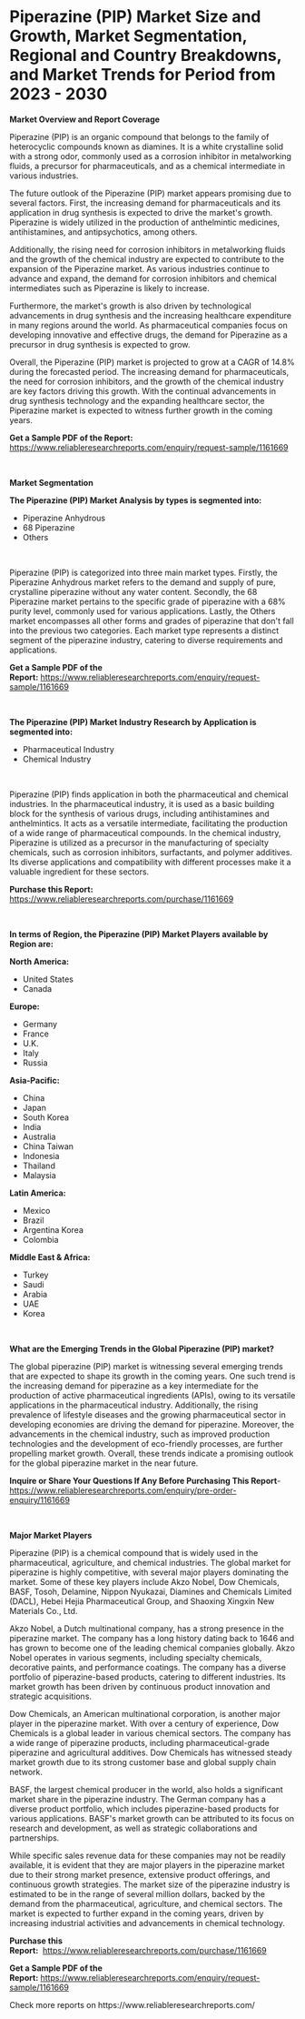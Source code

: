 <p><h1>Piperazine (PIP) Market Size and Growth, Market Segmentation, Regional and Country Breakdowns, and Market Trends for Period from 2023 -  2030</h1></p><p><strong>Market Overview and Report Coverage</strong></p>
<p><p>Piperazine (PIP) is an organic compound that belongs to the family of heterocyclic compounds known as diamines. It is a white crystalline solid with a strong odor, commonly used as a corrosion inhibitor in metalworking fluids, a precursor for pharmaceuticals, and as a chemical intermediate in various industries.</p><p>The future outlook of the Piperazine (PIP) market appears promising due to several factors. First, the increasing demand for pharmaceuticals and its application in drug synthesis is expected to drive the market's growth. Piperazine is widely utilized in the production of anthelmintic medicines, antihistamines, and antipsychotics, among others.</p><p>Additionally, the rising need for corrosion inhibitors in metalworking fluids and the growth of the chemical industry are expected to contribute to the expansion of the Piperazine market. As various industries continue to advance and expand, the demand for corrosion inhibitors and chemical intermediates such as Piperazine is likely to increase.</p><p>Furthermore, the market's growth is also driven by technological advancements in drug synthesis and the increasing healthcare expenditure in many regions around the world. As pharmaceutical companies focus on developing innovative and effective drugs, the demand for Piperazine as a precursor in drug synthesis is expected to grow.</p><p>Overall, the Piperazine (PIP) market is projected to grow at a CAGR of 14.8% during the forecasted period. The increasing demand for pharmaceuticals, the need for corrosion inhibitors, and the growth of the chemical industry are key factors driving this growth. With the continual advancements in drug synthesis technology and the expanding healthcare sector, the Piperazine market is expected to witness further growth in the coming years.</p></p>
<p><strong>Get a Sample PDF of the Report:</strong> <a href="https://www.reliableresearchreports.com/enquiry/request-sample/1161669">https://www.reliableresearchreports.com/enquiry/request-sample/1161669</a></p>
<p>&nbsp;</p>
<p><strong>Market Segmentation</strong></p>
<p><strong>The Piperazine (PIP) Market Analysis by types is segmented into:</strong></p>
<p><ul><li>Piperazine Anhydrous</li><li>68 Piperazine</li><li>Others</li></ul></p>
<p>&nbsp;</p>
<p><p>Piperazine (PIP) is categorized into three main market types. Firstly, the Piperazine Anhydrous market refers to the demand and supply of pure, crystalline piperazine without any water content. Secondly, the 68 Piperazine market pertains to the specific grade of piperazine with a 68% purity level, commonly used for various applications. Lastly, the Others market encompasses all other forms and grades of piperazine that don't fall into the previous two categories. Each market type represents a distinct segment of the piperazine industry, catering to diverse requirements and applications.</p></p>
<p><strong>Get a Sample PDF of the Report:</strong>&nbsp;<a href="https://www.reliableresearchreports.com/enquiry/request-sample/1161669">https://www.reliableresearchreports.com/enquiry/request-sample/1161669</a></p>
<p>&nbsp;</p>
<p><strong>The Piperazine (PIP) Market Industry Research by Application is segmented into:</strong></p>
<p><ul><li>Pharmaceutical Industry</li><li>Chemical Industry</li></ul></p>
<p>&nbsp;</p>
<p><p>Piperazine (PIP) finds application in both the pharmaceutical and chemical industries. In the pharmaceutical industry, it is used as a basic building block for the synthesis of various drugs, including antihistamines and anthelmintics. It acts as a versatile intermediate, facilitating the production of a wide range of pharmaceutical compounds. In the chemical industry, Piperazine is utilized as a precursor in the manufacturing of specialty chemicals, such as corrosion inhibitors, surfactants, and polymer additives. Its diverse applications and compatibility with different processes make it a valuable ingredient for these sectors.</p></p>
<p><strong>Purchase this Report:</strong>&nbsp; <a href="https://www.reliableresearchreports.com/purchase/1161669">https://www.reliableresearchreports.com/purchase/1161669</a></p>
<p>&nbsp;</p>
<p><strong>In terms of Region, the Piperazine (PIP) Market Players available by Region are:</strong></p>
<p>
    <p> <strong> North America: </strong>
        <ul>
            <li>United States</li>
            <li>Canada</li>
        </ul>
        </p> 
    <p> <strong> Europe: </strong>
        <ul>
            <li>Germany</li>
            <li>France</li>
            <li>U.K.</li>
            <li>Italy</li>
            <li>Russia</li>
        </ul>
        </p> 
    <p> <strong> Asia-Pacific: </strong>
        <ul>
            <li>China</li>
            <li>Japan</li>
            <li>South Korea</li>
            <li>India</li>
            <li>Australia</li>
            <li>China Taiwan</li>
            <li>Indonesia</li>
            <li>Thailand</li>
            <li>Malaysia</li>
        </ul>
        </p> 
    <p> <strong> Latin America: </strong>
        <ul>
            <li>Mexico</li>
            <li>Brazil</li>
            <li>Argentina Korea</li>
            <li>Colombia</li>
        </ul>
        </p> 
    <p> <strong> Middle East & Africa: </strong>
        <ul>
            <li>Turkey</li>
            <li>Saudi</li>
            <li>Arabia</li>
            <li>UAE</li>
            <li>Korea</li>
        </ul>
    </p>
    </p>
<p>&nbsp;</p>
<p><strong>What are the Emerging Trends in the Global Piperazine (PIP) market?</strong></p>
<p><p>The global piperazine (PIP) market is witnessing several emerging trends that are expected to shape its growth in the coming years. One such trend is the increasing demand for piperazine as a key intermediate for the production of active pharmaceutical ingredients (APIs), owing to its versatile applications in the pharmaceutical industry. Additionally, the rising prevalence of lifestyle diseases and the growing pharmaceutical sector in developing economies are driving the demand for piperazine. Moreover, the advancements in the chemical industry, such as improved production technologies and the development of eco-friendly processes, are further propelling market growth. Overall, these trends indicate a promising outlook for the global piperazine market in the near future.</p></p>
<p><strong>Inquire or Share Your Questions If Any Before Purchasing This Report</strong>- <a href="https://www.reliableresearchreports.com/enquiry/pre-order-enquiry/1161669">https://www.reliableresearchreports.com/enquiry/pre-order-enquiry/1161669</a></p>
<p>&nbsp;</p>
<p><strong>Major Market Players</strong></p>
<p><p>Piperazine (PIP) is a chemical compound that is widely used in the pharmaceutical, agriculture, and chemical industries. The global market for piperazine is highly competitive, with several major players dominating the market. Some of these key players include Akzo Nobel, Dow Chemicals, BASF, Tosoh, Delamine, Nippon Nyukazai, Diamines and Chemicals Limited (DACL), Hebei Hejia Pharmaceutical Group, and Shaoxing Xingxin New Materials Co., Ltd.</p><p>Akzo Nobel, a Dutch multinational company, has a strong presence in the piperazine market. The company has a long history dating back to 1646 and has grown to become one of the leading chemical companies globally. Akzo Nobel operates in various segments, including specialty chemicals, decorative paints, and performance coatings. The company has a diverse portfolio of piperazine-based products, catering to different industries. Its market growth has been driven by continuous product innovation and strategic acquisitions.</p><p>Dow Chemicals, an American multinational corporation, is another major player in the piperazine market. With over a century of experience, Dow Chemicals is a global leader in various chemical sectors. The company has a wide range of piperazine products, including pharmaceutical-grade piperazine and agricultural additives. Dow Chemicals has witnessed steady market growth due to its strong customer base and global supply chain network.</p><p>BASF, the largest chemical producer in the world, also holds a significant market share in the piperazine industry. The German company has a diverse product portfolio, which includes piperazine-based products for various applications. BASF's market growth can be attributed to its focus on research and development, as well as strategic collaborations and partnerships.</p><p>While specific sales revenue data for these companies may not be readily available, it is evident that they are major players in the piperazine market due to their strong market presence, extensive product offerings, and continuous growth strategies. The market size of the piperazine industry is estimated to be in the range of several million dollars, backed by the demand from the pharmaceutical, agriculture, and chemical sectors. The market is expected to further expand in the coming years, driven by increasing industrial activities and advancements in chemical technology.</p></p>
<p><strong>Purchase this Report:</strong>&nbsp;&nbsp;<a href="https://www.reliableresearchreports.com/purchase/1161669">https://www.reliableresearchreports.com/purchase/1161669</a></p>
<p></p>
<p><strong>Get a Sample PDF of the Report:</strong>&nbsp;<a href="https://www.reliableresearchreports.com/enquiry/request-sample/1161669">https://www.reliableresearchreports.com/enquiry/request-sample/1161669</a></p>
<p>Check more reports on https://www.reliableresearchreports.com/</p>